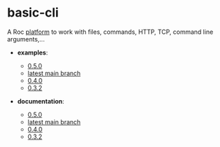 # basic-cli

A Roc [platform](https://github.com/roc-lang/roc/wiki/Roc-concepts-explained#platform) to work with files, commands, HTTP, TCP, command line arguments,...

- **examples**:
  - [0.5.0](https://github.com/roc-lang/basic-cli/tree/0.5.0/examples)
  - [latest main branch](https://github.com/roc-lang/basic-cli/tree/main/examples)
  - [0.4.0](https://github.com/roc-lang/basic-cli/tree/0.4.0/examples)
  - [0.3.2](https://github.com/roc-lang/basic-cli/tree/0.3.2/examples)

- **documentation**:
  - [0.5.0](https://www.roc-lang.org/packages/basic-cli/0.5.0)
  - [latest main branch](https://www.roc-lang.org/packages/basic-cli)
  - [0.4.0](https://www.roc-lang.org/packages/basic-cli/0.4.0)
  - [0.3.2](https://www.roc-lang.org/packages/basic-cli/0.3.2)


